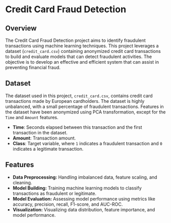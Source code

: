 # Credit Card Fraud Detection

## Overview
The Credit Card Fraud Detection project aims to identify fraudulent transactions using machine learning techniques. This project leverages a dataset (`credit_card.csv`) containing anonymized credit card transactions to build and evaluate models that can detect fraudulent activities. The objective is to develop an effective and efficient system that can assist in preventing financial fraud.

## Dataset
The dataset used in this project, `credit_card.csv`, contains credit card transactions made by European cardholders. The dataset is highly unbalanced, with a small percentage of fraudulent transactions. Features in the dataset have been anonymized using PCA transformation, except for the `Time` and `Amount` features.

- **Time**: Seconds elapsed between this transaction and the first transaction in the dataset.
- **Amount**: Transaction amount.
- **Class**: Target variable, where `1` indicates a fraudulent transaction and `0` indicates a legitimate transaction.

## Features
- **Data Preprocessing:** Handling imbalanced data, feature scaling, and cleaning.
- **Model Building:** Training machine learning models to classify transactions as fraudulent or legitimate.
- **Model Evaluation:** Assessing model performance using metrics like accuracy, precision, recall, F1-score, and AUC-ROC.
- **Visualization:** Visualizing data distribution, feature importance, and model performance.
